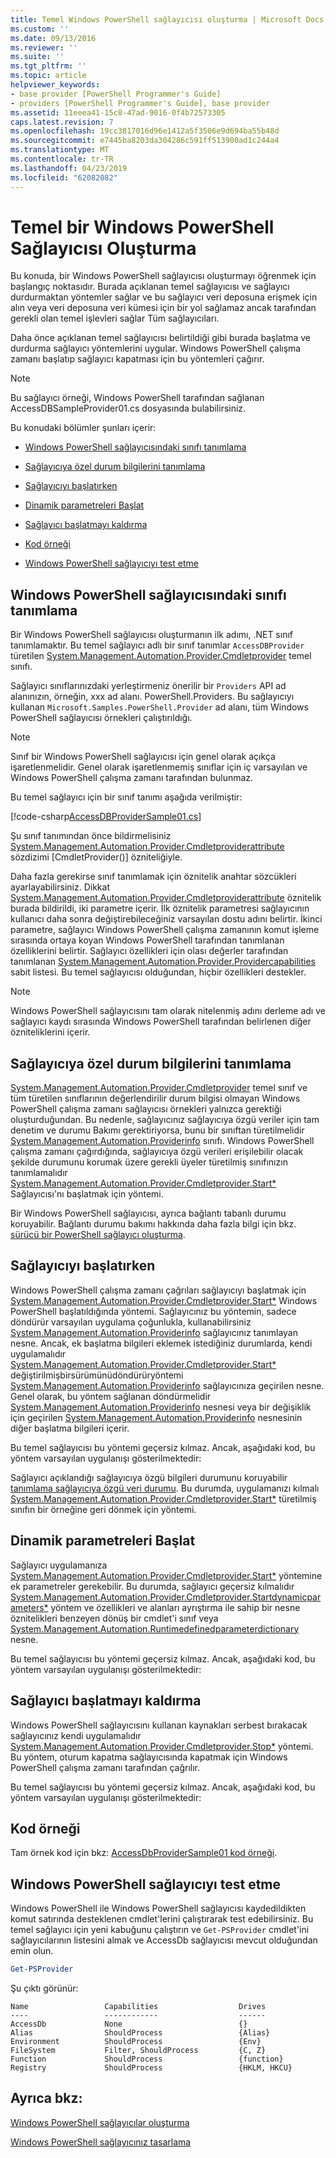 ```yaml
---
title: Temel Windows PowerShell sağlayıcısı oluşturma | Microsoft Docs
ms.custom: ''
ms.date: 09/13/2016
ms.reviewer: ''
ms.suite: ''
ms.tgt_pltfrm: ''
ms.topic: article
helpviewer_keywords:
- base provider [PowerShell Programmer's Guide]
- providers [PowerShell Programmer's Guide], base provider
ms.assetid: 11eeea41-15c8-47ad-9016-0f4b72573305
caps.latest.revision: 7
ms.openlocfilehash: 19cc3817016d96e1412a5f3506e9d694ba55b48d
ms.sourcegitcommit: e7445ba8203da304286c591ff513900ad1c244a4
ms.translationtype: MT
ms.contentlocale: tr-TR
ms.lasthandoff: 04/23/2019
ms.locfileid: "62082082"
---
```

# <a name="creating-a-basic-windows-powershell-provider"></a>Temel bir Windows PowerShell Sağlayıcısı Oluşturma

Bu konuda, bir Windows PowerShell sağlayıcısı oluşturmayı öğrenmek için başlangıç noktasıdır. Burada açıklanan temel sağlayıcısı ve sağlayıcı durdurmaktan yöntemler sağlar ve bu sağlayıcı veri deposuna erişmek için alın veya veri deposuna veri kümesi için bir yol sağlamaz ancak tarafından gerekli olan temel işlevleri sağlar Tüm sağlayıcıları.

Daha önce açıklanan temel sağlayıcısı belirtildiği gibi burada başlatma ve durdurma sağlayıcı yöntemlerini uygular. Windows PowerShell çalışma zamanı başlatıp sağlayıcı kapatması için bu yöntemleri çağırır.

> [!NOTE]
> Bu sağlayıcı örneği, Windows PowerShell tarafından sağlanan AccessDBSampleProvider01.cs dosyasında bulabilirsiniz.

Bu konudaki bölümler şunları içerir:

- [Windows PowerShell sağlayıcısındaki sınıfı tanımlama](#Defining-the-Windows-PowerShell-Provider-Class)

- [Sağlayıcıya özel durum bilgilerini tanımlama](#Defining-Provider-Specific-State-Information)

- [Sağlayıcıyı başlatırken](#Initializing-the-Provider)

- [Dinamik parametreleri Başlat](#Start-Dynamic-Parameters)

- [Sağlayıcı başlatmayı kaldırma](#Uninitializing-the-Provider)

- [Kod örneği](#Code-Sample)

- [Windows PowerShell sağlayıcıyı test etme](#Testing-the-Windows-PowerShell-Provider)

## <a name="defining-the-windows-powershell-provider-class"></a>Windows PowerShell sağlayıcısındaki sınıfı tanımlama

Bir Windows PowerShell sağlayıcısı oluşturmanın ilk adımı, .NET sınıf tanımlamaktır. Bu temel sağlayıcı adlı bir sınıf tanımlar `AccessDBProvider` türetilen [System.Management.Automation.Provider.Cmdletprovider](/dotnet/api/System.Management.Automation.Provider.CmdletProvider) temel sınıfı.

Sağlayıcı sınıflarınızdaki yerleştirmeniz önerilir bir `Providers` API ad alanınızın, örneğin, xxx ad alanı. PowerShell.Providers. Bu sağlayıcıyı kullanan `Microsoft.Samples.PowerShell.Provider` ad alanı, tüm Windows PowerShell sağlayıcısı örnekleri çalıştırıldığı.

> [!NOTE]
> Sınıf bir Windows PowerShell sağlayıcısı için genel olarak açıkça işaretlenmelidir. Genel olarak işaretlenmemiş sınıflar için iç varsayılan ve Windows PowerShell çalışma zamanı tarafından bulunmaz.

Bu temel sağlayıcı için bir sınıf tanımı aşağıda verilmiştir:

[!code-csharp[AccessDBProviderSample01.cs](../../powershell-sdk-samples/SDK-2.0/csharp/AccessDBProviderSample01/AccessDBProviderSample01.cs#L23-L24 "AccessDBProviderSample01.cs")]

Şu sınıf tanımından önce bildirmelisiniz [System.Management.Automation.Provider.Cmdletproviderattribute](/dotnet/api/System.Management.Automation.Provider.CmdletProviderAttribute) sözdizimi [CmdletProvider()] özniteliğiyle.

Daha fazla gerekirse sınıf tanımlamak için öznitelik anahtar sözcükleri ayarlayabilirsiniz. Dikkat [System.Management.Automation.Provider.Cmdletproviderattribute](/dotnet/api/System.Management.Automation.Provider.CmdletProviderAttribute) öznitelik burada bildirildi, iki parametre içerir. İlk öznitelik parametresi sağlayıcının kullanıcı daha sonra değiştirebileceğiniz varsayılan dostu adını belirtir. İkinci parametre, sağlayıcı Windows PowerShell çalışma zamanının komut işleme sırasında ortaya koyan Windows PowerShell tarafından tanımlanan özelliklerini belirtir. Sağlayıcı özellikleri için olası değerler tarafından tanımlanan [System.Management.Automation.Provider.Providercapabilities](/dotnet/api/System.Management.Automation.Provider.ProviderCapabilities) sabit listesi. Bu temel sağlayıcısı olduğundan, hiçbir özellikleri destekler.

> [!NOTE]
> Windows PowerShell sağlayıcısını tam olarak nitelenmiş adını derleme adı ve sağlayıcı kaydı sırasında Windows PowerShell tarafından belirlenen diğer özniteliklerini içerir.

## <a name="defining-provider-specific-state-information"></a>Sağlayıcıya özel durum bilgilerini tanımlama

[System.Management.Automation.Provider.Cmdletprovider](/dotnet/api/System.Management.Automation.Provider.CmdletProvider) temel sınıf ve tüm türetilen sınıflarının değerlendirilir durum bilgisi olmayan Windows PowerShell çalışma zamanı sağlayıcısı örnekleri yalnızca gerektiği oluşturduğundan. Bu nedenle, sağlayıcınız sağlayıcıya özgü veriler için tam denetim ve durumu Bakımı gerektiriyorsa, bunu bir sınıftan türetilmelidir [System.Management.Automation.Providerinfo](/dotnet/api/System.Management.Automation.ProviderInfo) sınıfı. Windows PowerShell çalışma zamanı çağırdığında, sağlayıcıya özgü verileri erişilebilir olacak şekilde durumunu korumak üzere gerekli üyeler türetilmiş sınıfınızın tanımlamalıdır [System.Management.Automation.Provider.Cmdletprovider.Start*](/dotnet/api/System.Management.Automation.Provider.CmdletProvider.Start) Sağlayıcısı'nı başlatmak için yöntemi.

Bir Windows PowerShell sağlayıcısı, ayrıca bağlantı tabanlı durumu koruyabilir. Bağlantı durumu bakımı hakkında daha fazla bilgi için bkz. [sürücü bir PowerShell sağlayıcı oluşturma](./creating-a-windows-powershell-drive-provider.md).

## <a name="initializing-the-provider"></a>Sağlayıcıyı başlatırken

Windows PowerShell çalışma zamanı çağrıları sağlayıcıyı başlatmak için [System.Management.Automation.Provider.Cmdletprovider.Start*](/dotnet/api/System.Management.Automation.Provider.CmdletProvider.Start) Windows PowerShell başlatıldığında yöntemi. Sağlayıcınız bu yöntemin, sadece döndürür varsayılan uygulama çoğunlukla, kullanabilirsiniz [System.Management.Automation.Providerinfo](/dotnet/api/System.Management.Automation.ProviderInfo) sağlayıcınız tanımlayan nesne. Ancak, ek başlatma bilgileri eklemek istediğiniz durumlarda, kendi uygulamalıdır [System.Management.Automation.Provider.Cmdletprovider.Start*](/dotnet/api/System.Management.Automation.Provider.CmdletProvider.Start) değiştirilmişbirsürümünüdöndürüryöntemi[ System.Management.Automation.Providerinfo](/dotnet/api/System.Management.Automation.ProviderInfo) sağlayıcınıza geçirilen nesne. Genel olarak, bu yöntem sağlanan döndürmelidir [System.Management.Automation.Providerinfo](/dotnet/api/System.Management.Automation.ProviderInfo) nesnesi veya bir değişiklik için geçirilen [System.Management.Automation.Providerinfo](/dotnet/api/System.Management.Automation.ProviderInfo) nesnesinin diğer başlatma bilgileri içerir.

Bu temel sağlayıcısı bu yöntemi geçersiz kılmaz. Ancak, aşağıdaki kod, bu yöntem varsayılan uygulanışı gösterilmektedir:

<!-- TODO!!!: review snippet reference  [!CODE [Msh_samplesaccessdbprov01#accessdbprov01ProviderStart](Msh_samplesaccessdbprov01#accessdbprov01ProviderStart)]  -->

Sağlayıcı açıklandığı sağlayıcıya özgü bilgileri durumunu koruyabilir [tanımlama sağlayıcıya özgü veri durumu](#Defining-Provider-Specific-State-Information). Bu durumda, uygulamanızı kılmalı [System.Management.Automation.Provider.Cmdletprovider.Start*](/dotnet/api/System.Management.Automation.Provider.CmdletProvider.Start) türetilmiş sınıfın bir örneğine geri dönmek için yöntemi.

## <a name="start-dynamic-parameters"></a>Dinamik parametreleri Başlat

Sağlayıcı uygulamanıza [System.Management.Automation.Provider.Cmdletprovider.Start*](/dotnet/api/System.Management.Automation.Provider.CmdletProvider.Start) yöntemine ek parametreler gerekebilir. Bu durumda, sağlayıcı geçersiz kılmalıdır [System.Management.Automation.Provider.Cmdletprovider.Startdynamicparameters*](/dotnet/api/System.Management.Automation.Provider.CmdletProvider.StartDynamicParameters) yöntem ve özellikleri ve alanları ayrıştırma ile sahip bir nesne öznitelikleri benzeyen dönüş bir cmdlet'i sınıf veya [System.Management.Automation.Runtimedefinedparameterdictionary](/dotnet/api/System.Management.Automation.RuntimeDefinedParameterDictionary) nesne.

Bu temel sağlayıcısı bu yöntemi geçersiz kılmaz. Ancak, aşağıdaki kod, bu yöntem varsayılan uygulanışı gösterilmektedir:

<!-- TODO!!!: review snippet reference  [!CODE [Msh_samplesaccessdbprov01#accessdbprov01ProviderDynamicParameters](Msh_samplesaccessdbprov01#accessdbprov01ProviderDynamicParameters)]  -->

## <a name="uninitializing-the-provider"></a>Sağlayıcı başlatmayı kaldırma

Windows PowerShell sağlayıcısını kullanan kaynakları serbest bırakacak sağlayıcınız kendi uygulamalıdır [System.Management.Automation.Provider.Cmdletprovider.Stop*](/dotnet/api/System.Management.Automation.Provider.CmdletProvider.Stop) yöntemi. Bu yöntem, oturum kapatma sağlayıcısında kapatmak için Windows PowerShell çalışma zamanı tarafından çağrılır.

Bu temel sağlayıcısı bu yöntemi geçersiz kılmaz. Ancak, aşağıdaki kod, bu yöntem varsayılan uygulanışı gösterilmektedir:

<!-- TODO!!!: review snippet reference  [!CODE [Msh_samplesaccessdbprov01#accessdbprov01ProviderStop](Msh_samplesaccessdbprov01#accessdbprov01ProviderStop)]  -->

## <a name="code-sample"></a>Kod örneği

Tam örnek kod için bkz: [AccessDbProviderSample01 kod örneği](./accessdbprovidersample01-code-sample.md).

## <a name="testing-the-windows-powershell-provider"></a>Windows PowerShell sağlayıcıyı test etme

Windows PowerShell ile Windows PowerShell sağlayıcısı kaydedildikten komut satırında desteklenen cmdlet'lerini çalıştırarak test edebilirsiniz. Bu temel sağlayıcı için yeni kabuğunu çalıştırın ve `Get-PSProvider` cmdlet'ini sağlayıcılarının listesini almak ve AccessDb sağlayıcısı mevcut olduğundan emin olun.

```powershell
Get-PSProvider
```

Şu çıktı görünür:

```output
Name                 Capabilities                  Drives
----                 ------------                  ------
AccessDb             None                          {}
Alias                ShouldProcess                 {Alias}
Environment          ShouldProcess                 {Env}
FileSystem           Filter, ShouldProcess         {C, Z}
Function             ShouldProcess                 {function}
Registry             ShouldProcess                 {HKLM, HKCU}
```

## <a name="see-also"></a>Ayrıca bkz:

[Windows PowerShell sağlayıcılar oluşturma](./how-to-create-a-windows-powershell-provider.md)

[Windows PowerShell sağlayıcınız tasarlama](./designing-your-windows-powershell-provider.md)